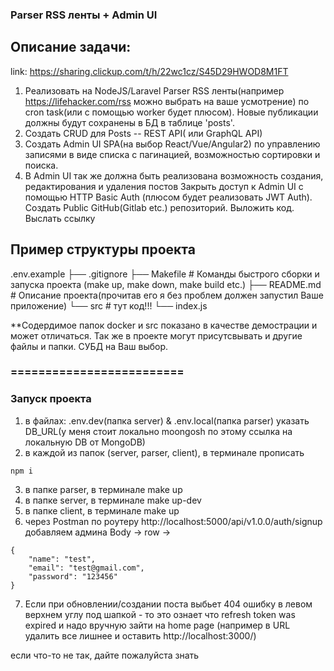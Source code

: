 ### Parser RSS ленты + Admin UI

## Описание задачи:
link: https://sharing.clickup.com/t/h/22wc1cz/S45D29HWOD8M1FT
1. Реализовать на NodeJS/Laravel Parser RSS ленты(например https://lifehacker.com/rss можно выбрать на ваше усмотрение) по cron task(или с помощью worker будет плюсом). Новые публикации должны будут сохранены в БД в таблице 'posts'.
2. Создать CRUD для Posts -- REST API( или GraphQL API) 
3. Создать Admin UI SPA(на выбор React/Vue/Angular2) по управлению записями в виде списка с пагинацией, возможностью сортировки и поиска. 
4. В Admin UI так же должна быть реализована возможность создания, редактирования и удаления постов
Закрыть доступ к  Admin UI с помощью HTTP Basic Auth (плюсом будет реализовать JWT Auth).
Создать Public GitHub(Gitlab etc.) репозиторий. Выложить код. Выслать ссылку

## Пример структуры проекта
.env.example 
├── .gitignore 
├── Makefile # Команды быстрого сборки и запуска проекта (make up, make down, make build etc.)
├── README.md # Описание проекта(прочитав его я без проблем должен запустил Ваше приложение)
└── src # тут код!!!
    └── index.js

**Содердимое папок docker и src показано в качестве демострации и может отличаться. Так же в проекте могут присутсвывать и другие файлы и папки. СУБД на Ваш выбор.




### =========================
### Запуск проекта
1. в файлах: .env.dev(папка server) & .env.local(папка parser) указать DB_URL(у меня стоит локально moongosh по этому ссылка на локальную DB от MongoDB)
2. в каждой из папок (server, parser, client), в терминале прописать 
```
npm i
```
3. в папке parser, в терминале make up
4. в папке server, в терминале make up-dev
5. в папке client, в терминале make up
6. через Postman по роутеру http://localhost:5000/api/v1.0.0/auth/signup добавляем админа
Body -> row ->
```
{
    "name": "test",
    "email": "test@gmail.com",
    "password": "123456"
}
```
7. Если при обновлении/создании поста выбьет 404 ошибку в левом верхнем углу под шапкой - то это ознает что refresh token was expired и надо вручную зайти на home page (например в URL удалить все лишнее и оставить http://localhost:3000/)

если что-то не так, дайте пожалуйста знать